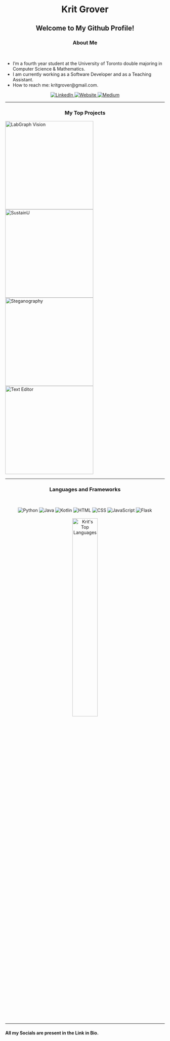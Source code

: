<h1 align = "center">Krit Grover</h1>

<h2 align="center">Welcome to My Github Profile!</h2>

<h3 align="center"> <b>About Me</b> </h3>
<br/>
<ul>
  <li>I’m a fourth year student at the University of Toronto double majoring in Computer Science & Mathematics.</li>
  <li>I am currently working as a Software Developer and as a Teaching Assistant.</li>
  <li>How to reach me: kritgrover@gmail.com.</li>
</ul>
<div align="center">
  <a href="https://www.linkedin.com/in/kritgrover/" target="_blank"> <img src="https://img.shields.io/badge/linkedin-%230077B5.svg?style=for-the-badge&logo=linkedin&logoColor=white" alt="LinkedIn"> </a>
  <a href="https://kritgrover.netlify.app" target="_blank"> <img src="https://img.shields.io/badge/website-000000?style=for-the-badge&logo=About.me&logoColor=white&color=brown" alt="Website"> </a>
  <a href="https://medium.com/@kritgrover" target="_blank"> <img src="https://img.shields.io/badge/Medium-12100E?style=for-the-badge&logo=medium&logoColor=black&color=white" alt="Medium"> </a>
  
</div>

<hr>
<h3 align="center"> <b>My Top Projects</b> </h3>
<a href="https://github.com/kritgrover/labgraph" target="_blank"><img width="278" src="https://denvercoder1-github-readme-stats.vercel.app/api/pin/?username=kritgrover&repo=labgraph&theme=react&bg_color=1F222E&title_color=0096FF&hide_border=true&icon_color=F8D866&show_icons=true" alt="LabGraph Vision"></a>
<a href="https://github.com/kritgrover/htv-sustainu" target="_blank"><img width="278" src="https://denvercoder1-github-readme-stats.vercel.app/api/pin/?username=kritgrover&repo=htv-sustainu&theme=react&bg_color=1F222E&title_color=0096FF&hide_border=true&icon_color=F8D866&show_icons=true" alt="SustainU"></a>
<a href="https://github.com/kritgrover/steganography" target="_blank"><img width="278" src="https://denvercoder1-github-readme-stats.vercel.app/api/pin/?username=kritgrover&repo=steganography&theme=react&bg_color=1F222E&title_color=0096FF&hide_border=true&icon_color=F8D866&show_icons=true" alt="Steganography"></a>
<a href="https://github.com/kritgrover/basic-text-editor" target="_blank"><img width="278" src="https://denvercoder1-github-readme-stats.vercel.app/api/pin/?username=kritgrover&repo=basic-text-editor&theme=react&bg_color=1F222E&title_color=0096FF&hide_border=true&icon_color=F8D866&show_icons=true" alt="Text Editor"></a>

<hr>

<h3 align="center"> <b>Languages and Frameworks</b> </h3>
<br/>
<p align="center">
  <img src="https://img.shields.io/badge/python%20-%231572B6.svg?&style=for-the-badge&logo=python&logoColor=white" alt="Python">
  <img src="https://img.shields.io/badge/java%20-%231572B6.svg?&style=for-the-badge&logo=java&logoColor=white" alt="Java">
  <img src="https://img.shields.io/badge/kotlin%20-%231572B6.svg?&style=for-the-badge&logo=kotlin&logoColor=white" alt="Kotlin">
  <img src="https://img.shields.io/badge/html%20-%231572B6.svg?&style=for-the-badge&logo=html5&logoColor=white" alt="HTML">
  <img src="https://img.shields.io/badge/css%20-%231572B6.svg?&style=for-the-badge&logo=css3&logoColor=white" alt="CSS">
  <img src="https://img.shields.io/badge/javascript%20-%231572B6.svg?&style=for-the-badge&logo=javascript&logoColor=white" alt="JavaScript">
  <img src="https://img.shields.io/badge/flask%20-%231572B6.svg?&style=for-the-badge&logo=flask&logoColor=white" alt="Flask">
  <br/>
  <br/>
  <img width=40% src="https://github-readme-stats.vercel.app/api/top-langs/?username=kritgrover&layout=compact&theme=github_dark" alt="Krit's Top Languages">
  <br/>
  <br/>
</p>

<hr>

#### All my Socials are present in the Link in Bio.

